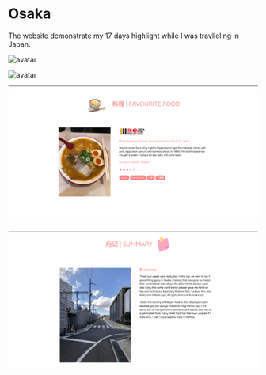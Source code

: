 # Osaka
The website demonstrate my 17 days highlight while I was travlleling in Japan.


![avatar](Img/1.png)

![avatar](Img/2.png)

![avatar](Img/3.png)

![avatar](Img/4.png)

